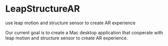 # LeapStructureAR
use leap motion and structure sensor to create AR experience

Our current goal is to create a Mac desktop application that cooperate with leap motion and structure sensor
to create AR experience.
